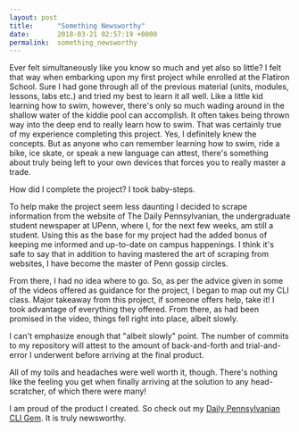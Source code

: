 ```yaml
---
layout: post
title:      "Something Newsworthy"
date:       2018-03-21 02:57:19 +0000
permalink:  something_newsworthy
---
```



Ever felt simultaneously like you know so much and yet also so little? I felt that way when embarking upon my first project while enrolled at the Flatiron School. Sure I had gone through all of the previous material (units, modules, lessons, labs etc.) and tried my best to learn it all well. Like a little kid learning how to swim, however, there's only so much wading around in the shallow water of the kiddie pool can accomplish. It often takes being thrown way into the deep end to really learn how to swim. That was certainly true of my experience completing this project. Yes, I definitely knew the concepts. But as anyone who can remember learning how to swim, ride a bike, ice skate, or speak a new language can attest, there's something about truly being left to your own devices that forces you to really master a trade.

How did I complete the project? I took baby-steps. 

To help make the project seem less daunting I decided to scrape information from the website of The Daily Pennsylvanian, the undergraduate student newspaper at UPenn, where I, for the next few weeks, am still a student. Using this as the base for my project had the added bonus of keeping me informed and up-to-date on campus happenings. I think it's safe to say that in addition to having mastered the art of scraping from websites, I have become the master of Penn gossip circles.

From there, I had no idea where to go. So, as per the advice given in some of the videos offered as guidance for the project, I began to map out my CLI class.  Major takeaway from this project, if someone offers help, take it! I took advantage of everything they offered. From there, as had been promised in the video, things fell right into place, albeit slowly.

I can't emphasize enough that "albeit slowly" point. The number of commits to my repository will attest to the amount of back-and-forth and trial-and-error I underwent before arriving at the final product. 

All of my toils and headaches were well worth it, though. There's nothing like the feeling you get when finally arriving at the solution to any head-scratcher, of which there were many! 

I am proud of the product I created. So check out my [Daily Pennsylvanian CLI Gem](https://github.com/andyjoshowitz/daily-pennsylvanian-cli-app). It is truly newsworthy.

